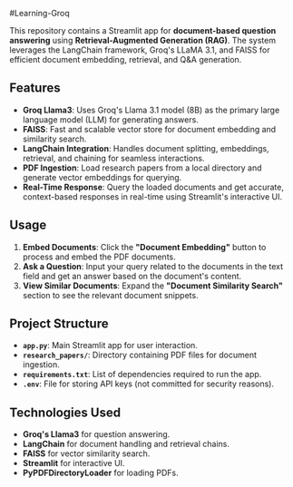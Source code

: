 #Learning-Groq

This repository contains a Streamlit app for **document-based question answering** using **Retrieval-Augmented Generation (RAG)**. The system leverages the LangChain framework, Groq's LLaMA 3.1, and FAISS for efficient document embedding, retrieval, and Q&A generation.

## Features

- **Groq Llama3**: Uses Groq's Llama 3.1 model (8B) as the primary large language model (LLM) for generating answers.
- **FAISS**: Fast and scalable vector store for document embedding and similarity search.
- **LangChain Integration**: Handles document splitting, embeddings, retrieval, and chaining for seamless interactions.
- **PDF Ingestion**: Load research papers from a local directory and generate vector embeddings for querying.
- **Real-Time Response**: Query the loaded documents and get accurate, context-based responses in real-time using Streamlit's interactive UI.


## Usage

1. **Embed Documents**: Click the **"Document Embedding"** button to process and embed the PDF documents.
2. **Ask a Question**: Input your query related to the documents in the text field and get an answer based on the document's content.
3. **View Similar Documents**: Expand the **"Document Similarity Search"** section to see the relevant document snippets.

## Project Structure

- **`app.py`**: Main Streamlit app for user interaction.
- **`research_papers/`**: Directory containing PDF files for document ingestion.
- **`requirements.txt`**: List of dependencies required to run the app.
- **`.env`**: File for storing API keys (not committed for security reasons).

## Technologies Used

- **Groq's Llama3** for question answering.
- **LangChain** for document handling and retrieval chains.
- **FAISS** for vector similarity search.
- **Streamlit** for interactive UI.
- **PyPDFDirectoryLoader** for loading PDFs.



